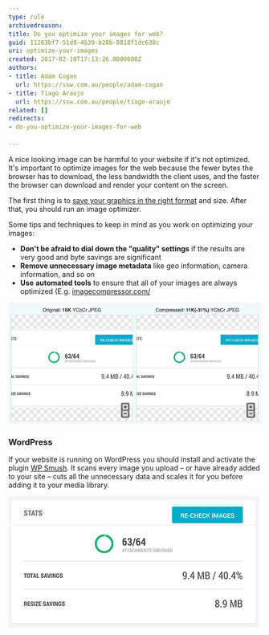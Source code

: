```yaml
---
type: rule
archivedreason: 
title: Do you optimize your images for web?
guid: 11263bf7-51d9-4539-b28b-8818f1dc638c
uri: optimize-your-images
created: 2017-02-10T17:13:26.0000000Z
authors:
- title: Adam Cogan
  url: https://ssw.com.au/people/adam-cogan
- title: Tiago Araujo
  url: https://ssw.com.au/people/tiago-araujo
related: []
redirects:
- do-you-optimize-your-images-for-web

---
```


A nice looking image can be harmful to your website if it's not optimized. It's important to optimize images for the web because the fewer bytes the browser has to download, the less bandwidth the client uses, and the faster the browser can download and render your content on the screen.

<!--endintro-->

The first thing is to [save your graphics in the right format](/do-you-know-how-to-save-your-graphics-in-the-right-format) and size. After that, you should run an image optimizer.

Some tips and techniques to keep in mind as you work on optimizing your images:

* **Don't be afraid to dial down the "quality" settings**  if the results are very good and byte savings are significant
* **Remove unnecessary image metadata** like geo information, camera information, and so on
* **Use** **automated tools** to ensure that all of your images are always optimized (E.g. [imagecompressor.com/](https://imagecompressor.com)

![Figure: Optimizilla reduced the image below in 31%](/rules/optimize-your-images/optimizeexample.png)  

### WordPress 

If your website is running on WordPress you should install and activate the plugin [WP Smush](https://wordpress.org/plugins/wp-smushit). It scans every image you upload – or have already added to your site – cuts all the unnecessary data and scales it for you before adding it to your media library.

![Figure: WP Smush plugin saved 9.4MB from one website](/rules/optimize-your-images/wp-smush.jpg)

